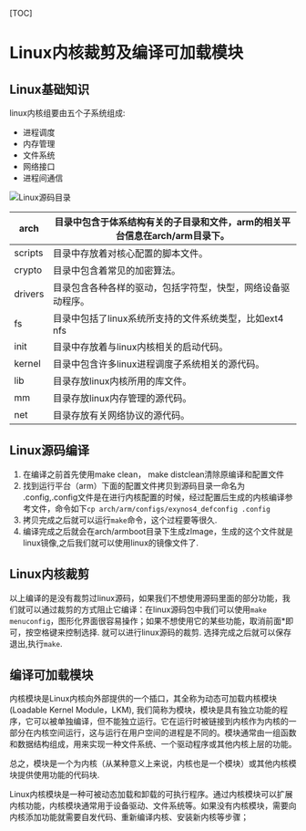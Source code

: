 [TOC]

# Linux内核裁剪及编译可加载模块

## Linux基础知识

linux内核组要由五个子系统组成: 

- 进程调度
- 内存管理
- 文件系统
- 网络接口
- 进程间通信

![Linux源码目录](https://images2015.cnblogs.com/blog/794836/201509/794836-20150912103304403-1472110445.png)

| arch    | 目录中包含于体系结构有关的子目录和文件，arm的相关平台信息在arch/arm目录下。 |
| ------- | ---------------------------------------- |
| scripts | 目录中存放着对核心配置的脚本文件。                        |
| crypto  | 目录中包含着常见的加密算法。                           |
| drivers | 目录包含各种各样的驱动，包括字符型，快型，网络设备驱动程序。           |
| fs      | 目录中包括了linux系统所支持的文件系统类型，比如ext4 nfs       |
| init    | 目录中存放着与linux内核相关的启动代码。                   |
| kernel  | 目录中包含许多linux进程调度子系统相关的源代码。               |
| lib     | 目录存放linux内核所用的库文件。                       |
| mm      | 目录存放linux内存管理的源代码。                       |
| net     | 目录存放有关网络协议的源代码。                          |



## Linux源码编译

1. 在编译之前首先使用make clean， make distclean清除原编译和配置文件
2. 找到运行平台（arm）下面的配置文件拷贝到源码目录一命名为  .config,.config文件是在进行内核配置的时候，经过配置后生成的内核编译参考文件，命令如下`cp arch/arm/configs/exynos4_defconfig .config`  
3. 拷贝完成之后就可以运行`make`命令，这个过程要等很久.
4. 编译完成之后就会在arch/armboot目录下生成zImage，生成的这个文件就是linux镜像,之后我们就可以使用linux的镜像文件了.



## Linux内核裁剪

以上编译的是没有裁剪过linux源码，如果我们不想使用源码里面的部分功能，我们就可以通过裁剪的方式阻止它编译：在linux源码包中我们可以使用`make menuconfig`，图形化界面很容易操作；如果不想使用它的某些功能，取消前面*即可，按空格键来控制选择. 就可以进行linux源码的裁剪. 选择完成之后就可以保存退出,执行`make`.



## 编译可加载模块

内核模块是Linux内核向外部提供的一个插口，其全称为动态可加载内核模块(Loadable Kernel Module，LKM), 我们简称为模块，模块是具有独立功能的程序，它可以被单独编译，但不能独立运行。它在运行时被链接到内核作为内核的一部分在内核空间运行，这与运行在用户空间的进程是不同的。模块通常由一组函数和数据结构组成，用来实现一种文件系统、一个驱动程序或其他内核上层的功能。

总之，模块是一个为内核（从某种意义上来说，内核也是一个模块）或其他内核模块提供使用功能的代码块. 

Linux内核模块是一种可被动态加载和卸载的可执行程序。通过内核模块可以扩展内核功能，内核模块通常用于设备驱动、文件系统等。如果没有内核模块，需要向内核添加功能就需要自发代码、重新编译内核、安装新内核等步骤；